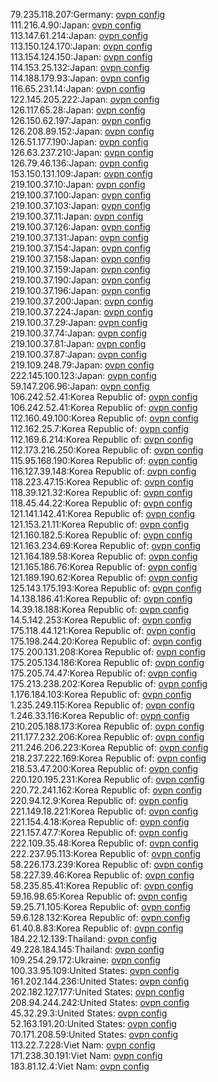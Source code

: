 79.235.118.207:Germany: [ovpn config](vpn/79_235_118_207.ovpn)  
111.216.4.90:Japan: [ovpn config](vpn/111_216_4_90.ovpn)  
113.147.61.214:Japan: [ovpn config](vpn/113_147_61_214.ovpn)  
113.150.124.170:Japan: [ovpn config](vpn/113_150_124_170.ovpn)  
113.154.124.150:Japan: [ovpn config](vpn/113_154_124_150.ovpn)  
114.153.25.132:Japan: [ovpn config](vpn/114_153_25_132.ovpn)  
114.188.179.93:Japan: [ovpn config](vpn/114_188_179_93.ovpn)  
116.65.231.14:Japan: [ovpn config](vpn/116_65_231_14.ovpn)  
122.145.205.222:Japan: [ovpn config](vpn/122_145_205_222.ovpn)  
126.117.65.28:Japan: [ovpn config](vpn/126_117_65_28.ovpn)  
126.150.62.197:Japan: [ovpn config](vpn/126_150_62_197.ovpn)  
126.208.89.152:Japan: [ovpn config](vpn/126_208_89_152.ovpn)  
126.51.177.190:Japan: [ovpn config](vpn/126_51_177_190.ovpn)  
126.63.237.210:Japan: [ovpn config](vpn/126_63_237_210.ovpn)  
126.79.46.136:Japan: [ovpn config](vpn/126_79_46_136.ovpn)  
153.150.131.109:Japan: [ovpn config](vpn/153_150_131_109.ovpn)  
219.100.37.10:Japan: [ovpn config](vpn/219_100_37_10.ovpn)  
219.100.37.100:Japan: [ovpn config](vpn/219_100_37_100.ovpn)  
219.100.37.103:Japan: [ovpn config](vpn/219_100_37_103.ovpn)  
219.100.37.11:Japan: [ovpn config](vpn/219_100_37_11.ovpn)  
219.100.37.126:Japan: [ovpn config](vpn/219_100_37_126.ovpn)  
219.100.37.131:Japan: [ovpn config](vpn/219_100_37_131.ovpn)  
219.100.37.154:Japan: [ovpn config](vpn/219_100_37_154.ovpn)  
219.100.37.158:Japan: [ovpn config](vpn/219_100_37_158.ovpn)  
219.100.37.159:Japan: [ovpn config](vpn/219_100_37_159.ovpn)  
219.100.37.190:Japan: [ovpn config](vpn/219_100_37_190.ovpn)  
219.100.37.196:Japan: [ovpn config](vpn/219_100_37_196.ovpn)  
219.100.37.200:Japan: [ovpn config](vpn/219_100_37_200.ovpn)  
219.100.37.224:Japan: [ovpn config](vpn/219_100_37_224.ovpn)  
219.100.37.29:Japan: [ovpn config](vpn/219_100_37_29.ovpn)  
219.100.37.74:Japan: [ovpn config](vpn/219_100_37_74.ovpn)  
219.100.37.81:Japan: [ovpn config](vpn/219_100_37_81.ovpn)  
219.100.37.87:Japan: [ovpn config](vpn/219_100_37_87.ovpn)  
219.109.248.79:Japan: [ovpn config](vpn/219_109_248_79.ovpn)  
222.145.100.123:Japan: [ovpn config](vpn/222_145_100_123.ovpn)  
59.147.206.96:Japan: [ovpn config](vpn/59_147_206_96.ovpn)  
106.242.52.41:Korea Republic of: [ovpn config](vpn/106_242_52_41.ovpn)  
106.242.52.41:Korea Republic of: [ovpn config](vpn/106_242_52_41.ovpn)  
112.160.49.100:Korea Republic of: [ovpn config](vpn/112_160_49_100.ovpn)  
112.162.25.7:Korea Republic of: [ovpn config](vpn/112_162_25_7.ovpn)  
112.169.6.214:Korea Republic of: [ovpn config](vpn/112_169_6_214.ovpn)  
112.173.216.250:Korea Republic of: [ovpn config](vpn/112_173_216_250.ovpn)  
115.95.168.190:Korea Republic of: [ovpn config](vpn/115_95_168_190.ovpn)  
116.127.39.148:Korea Republic of: [ovpn config](vpn/116_127_39_148.ovpn)  
118.223.47.15:Korea Republic of: [ovpn config](vpn/118_223_47_15.ovpn)  
118.39.121.32:Korea Republic of: [ovpn config](vpn/118_39_121_32.ovpn)  
118.45.44.22:Korea Republic of: [ovpn config](vpn/118_45_44_22.ovpn)  
121.141.142.41:Korea Republic of: [ovpn config](vpn/121_141_142_41.ovpn)  
121.153.21.11:Korea Republic of: [ovpn config](vpn/121_153_21_11.ovpn)  
121.160.182.5:Korea Republic of: [ovpn config](vpn/121_160_182_5.ovpn)  
121.163.234.69:Korea Republic of: [ovpn config](vpn/121_163_234_69.ovpn)  
121.164.189.58:Korea Republic of: [ovpn config](vpn/121_164_189_58.ovpn)  
121.165.186.76:Korea Republic of: [ovpn config](vpn/121_165_186_76.ovpn)  
121.189.190.62:Korea Republic of: [ovpn config](vpn/121_189_190_62.ovpn)  
125.143.175.193:Korea Republic of: [ovpn config](vpn/125_143_175_193.ovpn)  
14.138.186.41:Korea Republic of: [ovpn config](vpn/14_138_186_41.ovpn)  
14.39.18.188:Korea Republic of: [ovpn config](vpn/14_39_18_188.ovpn)  
14.5.142.253:Korea Republic of: [ovpn config](vpn/14_5_142_253.ovpn)  
175.118.44.121:Korea Republic of: [ovpn config](vpn/175_118_44_121.ovpn)  
175.198.244.20:Korea Republic of: [ovpn config](vpn/175_198_244_20.ovpn)  
175.200.131.208:Korea Republic of: [ovpn config](vpn/175_200_131_208.ovpn)  
175.205.134.186:Korea Republic of: [ovpn config](vpn/175_205_134_186.ovpn)  
175.205.74.47:Korea Republic of: [ovpn config](vpn/175_205_74_47.ovpn)  
175.213.238.202:Korea Republic of: [ovpn config](vpn/175_213_238_202.ovpn)  
1.176.184.103:Korea Republic of: [ovpn config](vpn/1_176_184_103.ovpn)  
1.235.249.115:Korea Republic of: [ovpn config](vpn/1_235_249_115.ovpn)  
1.246.33.116:Korea Republic of: [ovpn config](vpn/1_246_33_116.ovpn)  
210.205.188.173:Korea Republic of: [ovpn config](vpn/210_205_188_173.ovpn)  
211.177.232.206:Korea Republic of: [ovpn config](vpn/211_177_232_206.ovpn)  
211.246.206.223:Korea Republic of: [ovpn config](vpn/211_246_206_223.ovpn)  
218.237.222.169:Korea Republic of: [ovpn config](vpn/218_237_222_169.ovpn)  
218.53.47.200:Korea Republic of: [ovpn config](vpn/218_53_47_200.ovpn)  
220.120.195.231:Korea Republic of: [ovpn config](vpn/220_120_195_231.ovpn)  
220.72.241.162:Korea Republic of: [ovpn config](vpn/220_72_241_162.ovpn)  
220.94.12.9:Korea Republic of: [ovpn config](vpn/220_94_12_9.ovpn)  
221.149.18.221:Korea Republic of: [ovpn config](vpn/221_149_18_221.ovpn)  
221.154.4.18:Korea Republic of: [ovpn config](vpn/221_154_4_18.ovpn)  
221.157.47.7:Korea Republic of: [ovpn config](vpn/221_157_47_7.ovpn)  
222.109.35.48:Korea Republic of: [ovpn config](vpn/222_109_35_48.ovpn)  
222.237.95.113:Korea Republic of: [ovpn config](vpn/222_237_95_113.ovpn)  
58.226.173.239:Korea Republic of: [ovpn config](vpn/58_226_173_239.ovpn)  
58.227.39.46:Korea Republic of: [ovpn config](vpn/58_227_39_46.ovpn)  
58.235.85.41:Korea Republic of: [ovpn config](vpn/58_235_85_41.ovpn)  
59.16.98.65:Korea Republic of: [ovpn config](vpn/59_16_98_65.ovpn)  
59.25.71.105:Korea Republic of: [ovpn config](vpn/59_25_71_105.ovpn)  
59.6.128.132:Korea Republic of: [ovpn config](vpn/59_6_128_132.ovpn)  
61.40.8.83:Korea Republic of: [ovpn config](vpn/61_40_8_83.ovpn)  
184.22.12.139:Thailand: [ovpn config](vpn/184_22_12_139.ovpn)  
49.228.184.145:Thailand: [ovpn config](vpn/49_228_184_145.ovpn)  
109.254.29.172:Ukraine: [ovpn config](vpn/109_254_29_172.ovpn)  
100.33.95.109:United States: [ovpn config](vpn/100_33_95_109.ovpn)  
161.202.144.236:United States: [ovpn config](vpn/161_202_144_236.ovpn)  
202.182.127.177:United States: [ovpn config](vpn/202_182_127_177.ovpn)  
208.94.244.242:United States: [ovpn config](vpn/208_94_244_242.ovpn)  
45.32.29.3:United States: [ovpn config](vpn/45_32_29_3.ovpn)  
52.163.191.20:United States: [ovpn config](vpn/52_163_191_20.ovpn)  
70.171.208.59:United States: [ovpn config](vpn/70_171_208_59.ovpn)  
113.22.7.228:Viet Nam: [ovpn config](vpn/113_22_7_228.ovpn)  
171.238.30.191:Viet Nam: [ovpn config](vpn/171_238_30_191.ovpn)  
183.81.12.4:Viet Nam: [ovpn config](vpn/183_81_12_4.ovpn)  
